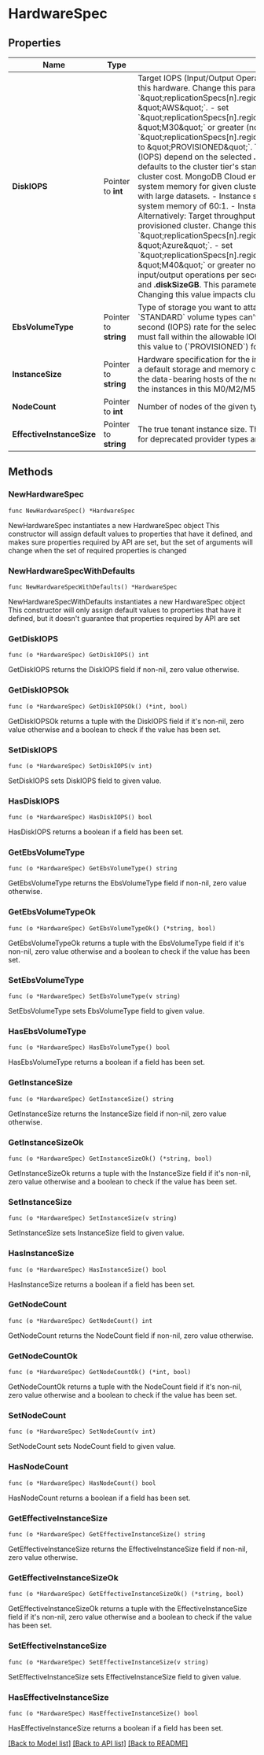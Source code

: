 # HardwareSpec

## Properties

Name | Type | Description | Notes
------------ | ------------- | ------------- | -------------
**DiskIOPS** | Pointer to **int** | Target IOPS (Input/Output Operations Per Second) desired for storage attached to this hardware.   Change this parameter if you:  - set &#x60;\&quot;replicationSpecs[n].regionConfigs[m].providerName\&quot; to \&quot;AWS\&quot;&#x60;. - set &#x60;\&quot;replicationSpecs[n].regionConfigs[m].electableSpecs.instanceSize\&quot; to \&quot;M30\&quot;&#x60; or greater (not including &#x60;Mxx_NVME&#x60; tiers).  - set &#x60;\&quot;replicationSpecs[n].regionConfigs[m].electableSpecs.ebsVolumeType\&quot; to \&quot;PROVISIONED\&quot;&#x60;.  The maximum input/output operations per second (IOPS) depend on the selected **.instanceSize** and **.diskSizeGB**. This parameter defaults to the cluster tier&#39;s standard IOPS value. Changing this value impacts cluster cost. MongoDB Cloud enforces minimum ratios of storage capacity to system memory for given cluster tiers. This keeps cluster performance consistent with large datasets.  - Instance sizes &#x60;M10&#x60; to &#x60;M40&#x60; have a ratio of disk capacity to system memory of 60:1. - Instance sizes greater than &#x60;M40&#x60; have a ratio of 120:1.  Alternatively: Target throughput desired for storage attached to your Azure-provisioned cluster. Change this parameter if you:  - set &#x60;\&quot;replicationSpecs[n].regionConfigs[m].providerName\&quot; : \&quot;Azure\&quot;&#x60;. - set &#x60;\&quot;replicationSpecs[n].regionConfigs[m].electableSpecs.instanceSize\&quot; : \&quot;M40\&quot;&#x60; or greater not including &#x60;Mxx_NVME&#x60; tiers.  The maximum input/output operations per second (IOPS) depend on the selected **.instanceSize** and **.diskSizeGB**. This parameter defaults to the cluster tier&#39;s standard IOPS value. Changing this value impacts cluster cost. | [optional] 
**EbsVolumeType** | Pointer to **string** | Type of storage you want to attach to your AWS-provisioned cluster.  - &#x60;STANDARD&#x60; volume types can&#39;t exceed the default input/output operations per second (IOPS) rate for the selected volume size.   - &#x60;PROVISIONED&#x60; volume types must fall within the allowable IOPS range for the selected volume size. You must set this value to (&#x60;PROVISIONED&#x60;) for NVMe clusters. | [optional] [default to "STANDARD"]
**InstanceSize** | Pointer to **string** | Hardware specification for the instance sizes in this region. Each instance size has a default storage and memory capacity. The instance size you select applies to all the data-bearing hosts of the node type.  Alternatively: Hardware specification for the instances in this M0/M2/M5 tier cluster. | [optional] 
**NodeCount** | Pointer to **int** | Number of nodes of the given type for MongoDB Cloud to deploy to the region. | [optional] 
**EffectiveInstanceSize** | Pointer to **string** | The true tenant instance size. This is present to support backwards compatibility for deprecated provider types and/or instance sizes. | [optional] [readonly] 

## Methods

### NewHardwareSpec

`func NewHardwareSpec() *HardwareSpec`

NewHardwareSpec instantiates a new HardwareSpec object
This constructor will assign default values to properties that have it defined,
and makes sure properties required by API are set, but the set of arguments
will change when the set of required properties is changed

### NewHardwareSpecWithDefaults

`func NewHardwareSpecWithDefaults() *HardwareSpec`

NewHardwareSpecWithDefaults instantiates a new HardwareSpec object
This constructor will only assign default values to properties that have it defined,
but it doesn't guarantee that properties required by API are set

### GetDiskIOPS

`func (o *HardwareSpec) GetDiskIOPS() int`

GetDiskIOPS returns the DiskIOPS field if non-nil, zero value otherwise.

### GetDiskIOPSOk

`func (o *HardwareSpec) GetDiskIOPSOk() (*int, bool)`

GetDiskIOPSOk returns a tuple with the DiskIOPS field if it's non-nil, zero value otherwise
and a boolean to check if the value has been set.

### SetDiskIOPS

`func (o *HardwareSpec) SetDiskIOPS(v int)`

SetDiskIOPS sets DiskIOPS field to given value.

### HasDiskIOPS

`func (o *HardwareSpec) HasDiskIOPS() bool`

HasDiskIOPS returns a boolean if a field has been set.
### GetEbsVolumeType

`func (o *HardwareSpec) GetEbsVolumeType() string`

GetEbsVolumeType returns the EbsVolumeType field if non-nil, zero value otherwise.

### GetEbsVolumeTypeOk

`func (o *HardwareSpec) GetEbsVolumeTypeOk() (*string, bool)`

GetEbsVolumeTypeOk returns a tuple with the EbsVolumeType field if it's non-nil, zero value otherwise
and a boolean to check if the value has been set.

### SetEbsVolumeType

`func (o *HardwareSpec) SetEbsVolumeType(v string)`

SetEbsVolumeType sets EbsVolumeType field to given value.

### HasEbsVolumeType

`func (o *HardwareSpec) HasEbsVolumeType() bool`

HasEbsVolumeType returns a boolean if a field has been set.
### GetInstanceSize

`func (o *HardwareSpec) GetInstanceSize() string`

GetInstanceSize returns the InstanceSize field if non-nil, zero value otherwise.

### GetInstanceSizeOk

`func (o *HardwareSpec) GetInstanceSizeOk() (*string, bool)`

GetInstanceSizeOk returns a tuple with the InstanceSize field if it's non-nil, zero value otherwise
and a boolean to check if the value has been set.

### SetInstanceSize

`func (o *HardwareSpec) SetInstanceSize(v string)`

SetInstanceSize sets InstanceSize field to given value.

### HasInstanceSize

`func (o *HardwareSpec) HasInstanceSize() bool`

HasInstanceSize returns a boolean if a field has been set.
### GetNodeCount

`func (o *HardwareSpec) GetNodeCount() int`

GetNodeCount returns the NodeCount field if non-nil, zero value otherwise.

### GetNodeCountOk

`func (o *HardwareSpec) GetNodeCountOk() (*int, bool)`

GetNodeCountOk returns a tuple with the NodeCount field if it's non-nil, zero value otherwise
and a boolean to check if the value has been set.

### SetNodeCount

`func (o *HardwareSpec) SetNodeCount(v int)`

SetNodeCount sets NodeCount field to given value.

### HasNodeCount

`func (o *HardwareSpec) HasNodeCount() bool`

HasNodeCount returns a boolean if a field has been set.
### GetEffectiveInstanceSize

`func (o *HardwareSpec) GetEffectiveInstanceSize() string`

GetEffectiveInstanceSize returns the EffectiveInstanceSize field if non-nil, zero value otherwise.

### GetEffectiveInstanceSizeOk

`func (o *HardwareSpec) GetEffectiveInstanceSizeOk() (*string, bool)`

GetEffectiveInstanceSizeOk returns a tuple with the EffectiveInstanceSize field if it's non-nil, zero value otherwise
and a boolean to check if the value has been set.

### SetEffectiveInstanceSize

`func (o *HardwareSpec) SetEffectiveInstanceSize(v string)`

SetEffectiveInstanceSize sets EffectiveInstanceSize field to given value.

### HasEffectiveInstanceSize

`func (o *HardwareSpec) HasEffectiveInstanceSize() bool`

HasEffectiveInstanceSize returns a boolean if a field has been set.

[[Back to Model list]](../README.md#documentation-for-models) [[Back to API list]](../README.md#documentation-for-api-endpoints) [[Back to README]](../README.md)


